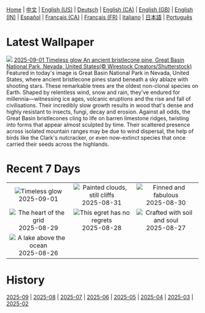 [Home](../README.md) | [中文](zh-CN.md) | [English (US)](en-US.md) | [Deutsch](de-DE.md) | [English (CA)](en-CA.md) | [English (GB)](en-GB.md) | [English (IN)](en-IN.md) | [Español](es-ES.md) | [Français (CA)](fr-CA.md) | [Français (FR)](fr-FR.md) | [Italiano](it-IT.md) | [日本語](ja-JP.md) | [Português](pt-BR.md)

# Latest Wallpaper
![](https://www.bing.com/th?id=OHR.PerseidsPine_EN-IN9650707879_UHD.jpg)
[2025-09-01 Timeless glow An ancient bristlecone pine, Great Basin National Park, Nevada, United States(© Wirestock Creators/Shutterstock)](https://www.bing.com/th?id=OHR.PerseidsPine_EN-IN9650707879_UHD.jpg)
Featured in today's image is Great Basin National Park in Nevada, United States, where ancient bristlecone pines stand beneath a sky ablaze with shooting stars. These remarkable trees are the oldest non-clonal species on Earth. Shaped by relentless wind, snow and rain, they've endured for millennia—witnessing ice ages, volcanic eruptions and the rise and fall of civilisations. Their incredibly slow growth results in wood that's dense and highly resistant to insects, fungi, decay and erosion. Against all odds, the Great Basin bristlecones cling to life on barren limestone ridges, twisting into forms that appear almost sculpted by time. Their scattered presence across isolated mountain ranges may be due to wind dispersal, the help of birds like the Clark's nutcracker, or even now-extinct species that once carried their seeds across the highlands.

# Recent 7 Days
|  |  |  |
|:---:|:---:|:---:|
| ![](https://www.bing.com/th?id=OHR.PerseidsPine_EN-IN9650707879_400x240.jpg "Timeless glow") 2025-09-01 | ![](https://www.bing.com/th?id=OHR.ScottsBluff_EN-IN3788273216_400x240.jpg "Painted clouds, still cliffs") 2025-08-31 | ![](https://www.bing.com/th?id=OHR.MaldivesWhaleShark_EN-IN3643535243_400x240.jpg "Finned and fabulous") 2025-08-30 |
| ![](https://www.bing.com/th?id=OHR.PlazaMayor_EN-IN3487561181_400x240.jpg "The heart of the grid") 2025-08-29 | ![](https://www.bing.com/th?id=OHR.WhiteEgret_EN-IN3331960000_400x240.jpg "This egret has no regrets") 2025-08-28 | ![](https://www.bing.com/th?id=OHR.ClayGanesha_EN-IN3970807588_400x240.jpg "Crafted with soil and soul") 2025-08-27 |
| ![](https://www.bing.com/th?id=OHR.FaroeLake_EN-IN3134235766_400x240.jpg "A lake above the ocean") 2025-08-26 |  |  |

# History
[2025-09](../archives/wallpaper/en-IN/w_2025_09.md) | [2025-08](../archives/wallpaper/en-IN/w_2025_08.md) | [2025-07](../archives/wallpaper/en-IN/w_2025_07.md) | [2025-06](../archives/wallpaper/en-IN/w_2025_06.md) | [2025-05](../archives/wallpaper/en-IN/w_2025_05.md) | [2025-04](../archives/wallpaper/en-IN/w_2025_04.md) | [2025-03](../archives/wallpaper/en-IN/w_2025_03.md) | [2025-02](../archives/wallpaper/en-IN/w_2025_02.md)
